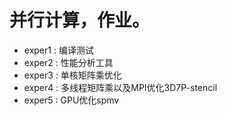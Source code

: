 # 并行计算，作业。

* exper1 : 编译测试
* exper2 : 性能分析工具
* exper3 : 单核矩阵乘优化
* exper4 : 多线程矩阵乘以及MPI优化3D7P-stencil
* exper5 : GPU优化spmv